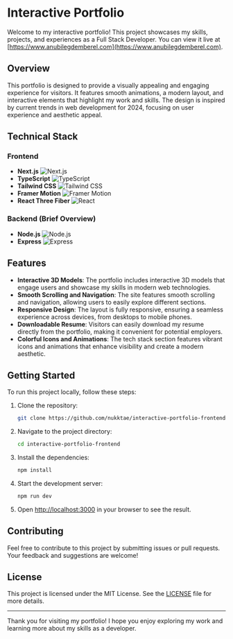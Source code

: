 # Interactive Portfolio

Welcome to my interactive portfolio! This project showcases my skills, projects, and experiences as a Full Stack Developer. You can view it live at [https://www.anubilegdemberel.com](https://www.anubilegdemberel.com).

## Overview

This portfolio is designed to provide a visually appealing and engaging experience for visitors. It features smooth animations, a modern layout, and interactive elements that highlight my work and skills. The design is inspired by current trends in web development for 2024, focusing on user experience and aesthetic appeal.

## Technical Stack

### Frontend
- **Next.js** ![Next.js](https://cdn.jsdelivr.net/gh/devicons/devicon/icons/nextjs/nextjs-original.svg)
- **TypeScript** ![TypeScript](https://cdn.jsdelivr.net/gh/devicons/devicon/icons/typescript/typescript-original.svg)
- **Tailwind CSS** ![Tailwind CSS](https://cdn.jsdelivr.net/gh/devicons/devicon/icons/tailwindcss/tailwindcss-plain.svg)
- **Framer Motion** ![Framer Motion](https://cdn.jsdelivr.net/gh/devicons/devicon/icons/framer/framer-original.svg)
- **React Three Fiber** ![React](https://cdn.jsdelivr.net/gh/devicons/devicon/icons/react/react-original.svg)

### Backend (Brief Overview)
- **Node.js** ![Node.js](https://cdn.jsdelivr.net/gh/devicons/devicon/icons/nodejs/nodejs-original.svg)
- **Express** ![Express](https://cdn.jsdelivr.net/gh/devicons/devicon/icons/express/express-original.svg)

## Features

- **Interactive 3D Models**: The portfolio includes interactive 3D models that engage users and showcase my skills in modern web technologies.
- **Smooth Scrolling and Navigation**: The site features smooth scrolling and navigation, allowing users to easily explore different sections.
- **Responsive Design**: The layout is fully responsive, ensuring a seamless experience across devices, from desktops to mobile phones.
- **Downloadable Resume**: Visitors can easily download my resume directly from the portfolio, making it convenient for potential employers.
- **Colorful Icons and Animations**: The tech stack section features vibrant icons and animations that enhance visibility and create a modern aesthetic.

## Getting Started

To run this project locally, follow these steps:

1. Clone the repository:
   ```bash
   git clone https://github.com/nukktae/interactive-portfolio-frontend.git
   ```

2. Navigate to the project directory:
   ```bash
   cd interactive-portfolio-frontend
   ```

3. Install the dependencies:
   ```bash
   npm install
   ```

4. Start the development server:
   ```bash
   npm run dev
   ```

5. Open [http://localhost:3000](http://localhost:3000) in your browser to see the result.

## Contributing

Feel free to contribute to this project by submitting issues or pull requests. Your feedback and suggestions are welcome!

## License

This project is licensed under the MIT License. See the [LICENSE](LICENSE) file for more details.

---

Thank you for visiting my portfolio! I hope you enjoy exploring my work and learning more about my skills as a developer.
